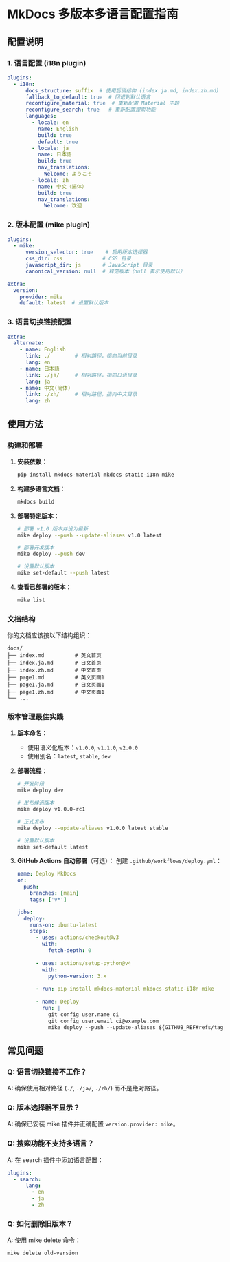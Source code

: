 # MkDocs 多版本多语言配置指南

## 配置说明

### 1. 语言配置 (i18n plugin)

```yaml
plugins:
  - i18n:
      docs_structure: suffix  # 使用后缀结构 (index.ja.md, index.zh.md)
      fallback_to_default: true  # 回退到默认语言
      reconfigure_material: true  # 重新配置 Material 主题
      reconfigure_search: true   # 重新配置搜索功能
      languages:
        - locale: en
          name: English
          build: true
          default: true
        - locale: ja
          name: 日本語
          build: true
          nav_translations:
            Welcome: ようこそ
        - locale: zh
          name: 中文（简体）
          build: true
          nav_translations:
            Welcome: 欢迎
```

### 2. 版本配置 (mike plugin)

```yaml
plugins:
  - mike:
      version_selector: true    # 启用版本选择器
      css_dir: css             # CSS 目录
      javascript_dir: js       # JavaScript 目录
      canonical_version: null  # 规范版本（null 表示使用默认）

extra:
  version:
    provider: mike
    default: latest  # 设置默认版本
```

### 3. 语言切换链接配置

```yaml
extra:
  alternate:
    - name: English
      link: ./        # 相对路径，指向当前目录
      lang: en
    - name: 日本語
      link: ./ja/     # 相对路径，指向日语目录
      lang: ja
    - name: 中文(简体)
      link: ./zh/     # 相对路径，指向中文目录
      lang: zh
```

## 使用方法

### 构建和部署

1. **安装依赖**：
   ```bash
   pip install mkdocs-material mkdocs-static-i18n mike
   ```

2. **构建多语言文档**：
   ```bash
   mkdocs build
   ```

3. **部署特定版本**：
   ```bash
   # 部署 v1.0 版本并设为最新
   mike deploy --push --update-aliases v1.0 latest
   
   # 部署开发版本
   mike deploy --push dev
   
   # 设置默认版本
   mike set-default --push latest
   ```

4. **查看已部署的版本**：
   ```bash
   mike list
   ```

### 文档结构

你的文档应该按以下结构组织：

```
docs/
├── index.md          # 英文首页
├── index.ja.md       # 日文首页
├── index.zh.md       # 中文首页
├── page1.md          # 英文页面1
├── page1.ja.md       # 日文页面1
├── page1.zh.md       # 中文页面1
└── ...
```

### 版本管理最佳实践

1. **版本命名**：
   - 使用语义化版本：`v1.0.0`, `v1.1.0`, `v2.0.0`
   - 使用别名：`latest`, `stable`, `dev`

2. **部署流程**：
   ```bash
   # 开发阶段
   mike deploy dev
   
   # 发布候选版本
   mike deploy v1.0.0-rc1
   
   # 正式发布
   mike deploy --update-aliases v1.0.0 latest stable
   
   # 设置默认版本
   mike set-default latest
   ```

3. **GitHub Actions 自动部署**（可选）：
   创建 `.github/workflows/deploy.yml`：
   ```yaml
   name: Deploy MkDocs
   on:
     push:
       branches: [main]
       tags: ['v*']
   
   jobs:
     deploy:
       runs-on: ubuntu-latest
       steps:
         - uses: actions/checkout@v3
           with:
             fetch-depth: 0
         
         - uses: actions/setup-python@v4
           with:
             python-version: 3.x
         
         - run: pip install mkdocs-material mkdocs-static-i18n mike
         
         - name: Deploy
           run: |
             git config user.name ci
             git config user.email ci@example.com
             mike deploy --push --update-aliases ${GITHUB_REF#refs/tags/} latest
   ```

## 常见问题

### Q: 语言切换链接不工作？
A: 确保使用相对路径 (`./`, `./ja/`, `./zh/`) 而不是绝对路径。

### Q: 版本选择器不显示？
A: 确保已安装 mike 插件并正确配置 `version.provider: mike`。

### Q: 搜索功能不支持多语言？
A: 在 search 插件中添加语言配置：
```yaml
plugins:
  - search:
      lang: 
        - en
        - ja  
        - zh
```

### Q: 如何删除旧版本？
A: 使用 mike delete 命令：
```bash
mike delete old-version
```

